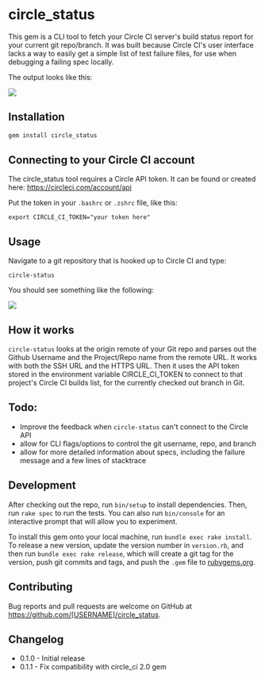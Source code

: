 # circle_status

This gem is a CLI tool to fetch your Circle CI server's build status report for your current git repo/branch. It was built because Circle CI's user interface lacks a way to easily get a simple list of test failure files, for use when debugging a failing spec locally.

The output looks like this:

![](https://raw.githubusercontent.com/jakeonrails/circle_status/master/screenshot.png)

## Installation

```sh
gem install circle_status
```

## Connecting to your Circle CI account

The circle_status tool requires a Circle API token. It can be found or created here: https://circleci.com/account/api

Put the token in your `.bashrc` or `.zshrc` file, like this:

`export CIRCLE_CI_TOKEN="your token here"`

## Usage

Navigate to a git repository that is hooked up to Circle CI and type:

`circle-status`

You should see something like the following:

![](https://raw.githubusercontent.com/jakeonrails/circle_status/master/screenshot.png)

## How it works

`circle-status` looks at the origin remote of your Git repo and parses out the Github Username and the Project/Repo name from the remote URL. It works with both the SSH URL and the HTTPS URL. Then it uses the API token stored in the environment variable CIRCLE_CI_TOKEN to connect to that project's Circle CI builds list, for the currently checked out branch in Git.

## Todo:

 - Improve the feedback when `circle-status` can't connect to the Circle API
 - allow for CLI flags/options to control the git username, repo, and branch
 - allow for more detailed information about specs, including the failure message and a few lines of stacktrace

## Development

After checking out the repo, run `bin/setup` to install dependencies. Then, run `rake spec` to run the tests. You can also run `bin/console` for an interactive prompt that will allow you to experiment.

To install this gem onto your local machine, run `bundle exec rake install`. To release a new version, update the version number in `version.rb`, and then run `bundle exec rake release`, which will create a git tag for the version, push git commits and tags, and push the `.gem` file to [rubygems.org](https://rubygems.org).

## Contributing

Bug reports and pull requests are welcome on GitHub at https://github.com/[USERNAME]/circle_status.

## Changelog
* 0.1.0 - Initial release
* 0.1.1 - Fix compatibility with circle_ci 2.0 gem
